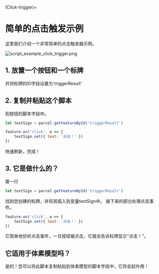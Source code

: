 (Click-trigger)=
# 简单的点击触发示例

这里我们介绍一个非常简单的点击触发器示例。

![script_example_click_trigger.png](https://wiki.cryptovoxels.com/script_example_click_trigger.png)

## 1. 放置一个按钮和一个标牌

并将标牌的ID字段设置为'triggerResult'

## 2. 复制并粘贴这个脚本
到按钮的脚本字段中。

```js
let textSign = parcel.getFeatureById('triggerResult')

feature.on('click', e => {
	textSign.set({ text: '点击！' })
})


```

快速刷新，完成！

## 3. 它是做什么的？
第一行
```js
let textSign = parcel.getFeatureById('triggerResult')
```
找到您创建的标牌，并将其插入到变量textSign中。
接下来的部分处理点击事件。
```js
feature.on('click', e => {
	textSign.set({ text: '点击！' })
})
```
它简单地侦听点击事件，一旦按钮被点击，它就会告诉标牌显示"点击！"。

## 它适用于体素模型吗？

是的！您可以将此脚本复制粘贴到体素模型的脚本字段中，它将会起作用！